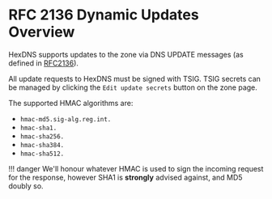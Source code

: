 # RFC 2136 Dynamic Updates Overview

HexDNS supports updates to the zone via DNS UPDATE messages (as defined in [RFC2136](https://tools.ietf.org/html/rfc2136)).

All update requests to HexDNS must be signed with TSIG. TSIG secrets can be managed by clicking the
`Edit update secrets` button on the zone page.

The supported HMAC algorithms are:

* `hmac-md5.sig-alg.reg.int.`
* `hmac-sha1.`
* `hmac-sha256.`
* `hmac-sha384.`
* `hmac-sha512.`


!!! danger
    We'll honour whatever HMAC is used to sign the incoming request for the response, however SHA1 is
    **strongly** advised against, and MD5 doubly so.